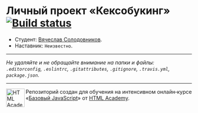 # Личный проект «Кексобукинг» [![Build status][travis-image]][travis-url]

* Студент: [Вячеслав Солодовников](https://up.htmlacademy.ru/javascript/11/user/499135).
* Наставник: `Неизвестно`.

---

_Не удаляйте и не обращайте внимание на папки и файлы:_<br>
_`.editorconfig`, `.eslintrc`, `.gitattributes`, `.gitignore`, `.travis.yml`, `package.json`._

---

<a href="https://htmlacademy.ru/intensive/javascript"><img align="left" width="50" height="50" title="HTML Academy" src="https://up.htmlacademy.ru/static/img/intensive/javascript/logo-for-github.svg"></a>

Репозиторий создан для обучения на интенсивном онлайн‑курсе «[Базовый JavaScript](https://htmlacademy.ru/intensive/javascript)» от [HTML Academy](https://htmlacademy.ru).

[travis-image]: https://travis-ci.org/htmlacademy-javascript/499135-keksobooking.svg?branch=master
[travis-url]: https://travis-ci.org/htmlacademy-javascript/499135-keksobooking
